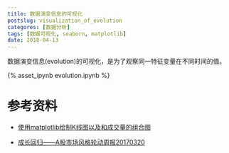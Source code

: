 ```yaml
---
title: 数据演变信息的可视化
postslug: visualization_of_evolution
categores: [数据分析]
tags: [数据可视化, seaborn, matplotlib]
date: 2018-04-13
---
```


数据演变信息(evolution)的可视化，是为了观察同一特征变量在不同时间的值。

<!-- more -->

{% asset_ipynb evolution.ipynb %}


# 参考资料

- [使用matplotlib绘制K线图以及和成交量的组合图](https://blog.csdn.net/u014281392/article/details/73611624)

- [成长回归——A股市场风格轮动周报20170320](https://mp.weixin.qq.com/s/PKiDnOqdTZ0TQ3d2hiDpdQ)